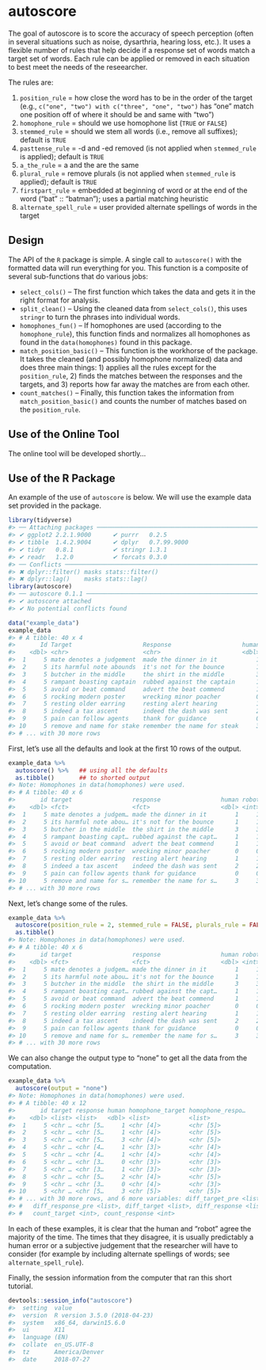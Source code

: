 <!-- README.md is generated from README.Rmd. Please edit that file -->
autoscore
=========

The goal of autoscore is to score the accuracy of speech perception
(often in several situations such as noise, dysarthria, hearing loss,
etc.). It uses a flexible number of rules that help decide if a response
set of words match a target set of words. Each rule can be applied or
removed in each situation to best meet the needs of the reseearcher.

The rules are:

1.  `position_rule` = how close the word has to be in the order of the
    target (e.g., `c("one", "two") with c("three", "one", "two")` has
    “one” match one position off of where it should be and same with
    “two”)
2.  `homophone_rule` = should we use homophone list (`TRUE` or `FALSE`)
3.  `stemmed_rule` = should we stem all words (i.e., remove all
    suffixes); default is `TRUE`
4.  `pasttense_rule` = -d and -ed removed (is not applied when
    `stemmed_rule` is applied); default is `TRUE`
5.  `a_the_rule` = a and the are the same
6.  `plural_rule` = remove plurals (is not applied when `stemmed_rule`
    is applied); default is `TRUE`
7.  `firstpart_rule` = embedded at beginning of word or at the end of
    the word (“bat” :: “batman”); uses a partial matching heuristic
8.  `alternate_spell_rule` = user provided alternate spellings of words
    in the target

Design
------

The API of the `R` package is simple. A single call to `autoscore()`
with the formatted data will run everything for you. This function is a
composite of several sub-functions that do various jobs:

-   `select_cols()` – The first function which takes the data and gets
    it in the right format for analysis.
-   `split_clean()` – Using the cleaned data from `select_cols()`, this
    uses `stringr` to turn the phrases into individual words.
-   `homophones_fun()` – If homophones are used (according to the
    `homophone_rule`), this function finds and normalizes all homophones
    as found in the `data(homophones)` found in this package.
-   `match_position_basic()` – This function is the workhorse of the
    package. It takes the cleaned (and possibly homophone normalized)
    data and does three main things: 1) applies all the rules except for
    the `position_rule`, 2) finds the matches between the responses and
    the targets, and 3) reports how far away the matches are from each
    other.
-   `count_matches()` – Finally, this function takes the information
    from `match_position_basic()` and counts the number of matches based
    on the `position_rule`.

Use of the Online Tool
----------------------

The online tool will be developed shortly…

Use of the R Package
--------------------

An example of the use of `autoscore` is below. We will use the example
data set provided in the package.

``` r
library(tidyverse)
#> ── Attaching packages ────────────────────────────────────────────────────────────────────────────────────────────────────── tidyverse 1.2.1.9000 ──
#> ✔ ggplot2 2.2.1.9000      ✔ purrr   0.2.5      
#> ✔ tibble  1.4.2.9004      ✔ dplyr   0.7.99.9000
#> ✔ tidyr   0.8.1           ✔ stringr 1.3.1      
#> ✔ readr   1.2.0           ✔ forcats 0.3.0
#> ── Conflicts ────────────────────────────────────────────────────────────────────────────────────────────────────────────── tidyverse_conflicts() ──
#> ✖ dplyr::filter() masks stats::filter()
#> ✖ dplyr::lag()    masks stats::lag()
library(autoscore)
#> ── autoscore 0.1.1 ─────────────────────────────────────────────────────────────────────────────────────────────── learn more at tysonbarrett.com ──
#> ✔ autoscore attached
#> ✔ No potential conflicts found

data("example_data")
example_data
#> # A tibble: 40 x 4
#>       Id Target                    Response                    human
#>    <dbl> <chr>                     <chr>                       <dbl>
#>  1     5 mate denotes a judgement  made the dinner in it           1
#>  2     5 its harmful note abounds  it's not for the bounce         1
#>  3     5 butcher in the middle     the shirt in the middle         3
#>  4     5 rampant boasting captain  rubbed against the captain      1
#>  5     5 avoid or beat command     advert the beat commend         1
#>  6     5 rocking modern poster     wrecking minor poacher          0
#>  7     5 resting older earring     resting alert hearing           1
#>  8     5 indeed a tax ascent       indeed the dash was sent        2
#>  9     5 pain can follow agents    thank for guidance              0
#> 10     5 remove and name for stake remember the name for steak     3
#> # ... with 30 more rows
```

First, let’s use all the defaults and look at the first 10 rows of the
output.

``` r
example_data %>%
  autoscore() %>%   ## using all the defaults
  as.tibble()       ## to shorted output
#> Note: Homophones in data(homophones) were used.
#> # A tibble: 40 x 6
#>       id target                 response                 human robot equal
#>    <dbl> <fct>                  <fct>                    <dbl> <int> <lgl>
#>  1     5 mate denotes a judgem… made the dinner in it        1     1 TRUE 
#>  2     5 its harmful note abou… it's not for the bounce      1     1 TRUE 
#>  3     5 butcher in the middle  the shirt in the middle      3     3 TRUE 
#>  4     5 rampant boasting capt… rubbed against the capt…     1     1 TRUE 
#>  5     5 avoid or beat command  advert the beat commend      1     1 TRUE 
#>  6     5 rocking modern poster  wrecking minor poacher       0     0 TRUE 
#>  7     5 resting older earring  resting alert hearing        1     1 TRUE 
#>  8     5 indeed a tax ascent    indeed the dash was sent     2     2 TRUE 
#>  9     5 pain can follow agents thank for guidance           0     0 TRUE 
#> 10     5 remove and name for s… remember the name for s…     3     3 TRUE 
#> # ... with 30 more rows
```

Next, let’s change some of the rules.

``` r
example_data %>%
  autoscore(position_rule = 2, stemmed_rule = FALSE, plurals_rule = FALSE) %>%
  as.tibble()
#> Note: Homophones in data(homophones) were used.
#> # A tibble: 40 x 6
#>       id target                 response                 human robot equal
#>    <dbl> <fct>                  <fct>                    <dbl> <int> <lgl>
#>  1     5 mate denotes a judgem… made the dinner in it        1     1 TRUE 
#>  2     5 its harmful note abou… it's not for the bounce      1     1 TRUE 
#>  3     5 butcher in the middle  the shirt in the middle      3     3 TRUE 
#>  4     5 rampant boasting capt… rubbed against the capt…     1     1 TRUE 
#>  5     5 avoid or beat command  advert the beat commend      1     1 TRUE 
#>  6     5 rocking modern poster  wrecking minor poacher       0     0 TRUE 
#>  7     5 resting older earring  resting alert hearing        1     1 TRUE 
#>  8     5 indeed a tax ascent    indeed the dash was sent     2     2 TRUE 
#>  9     5 pain can follow agents thank for guidance           0     0 TRUE 
#> 10     5 remove and name for s… remember the name for s…     3     3 TRUE 
#> # ... with 30 more rows
```

We can also change the output type to “none” to get all the data from
the computation.

``` r
example_data %>%
  autoscore(output = "none")
#> Note: Homophones in data(homophones) were used.
#> # A tibble: 40 x 12
#>       id target response human homophone_target homophone_respo…
#>    <dbl> <list> <list>   <dbl> <list>           <list>          
#>  1     5 <chr … <chr [5…     1 <chr [4]>        <chr [5]>       
#>  2     5 <chr … <chr [5…     1 <chr [4]>        <chr [5]>       
#>  3     5 <chr … <chr [5…     3 <chr [4]>        <chr [5]>       
#>  4     5 <chr … <chr [4…     1 <chr [3]>        <chr [4]>       
#>  5     5 <chr … <chr [4…     1 <chr [4]>        <chr [4]>       
#>  6     5 <chr … <chr [3…     0 <chr [3]>        <chr [3]>       
#>  7     5 <chr … <chr [3…     1 <chr [3]>        <chr [3]>       
#>  8     5 <chr … <chr [5…     2 <chr [4]>        <chr [5]>       
#>  9     5 <chr … <chr [3…     0 <chr [4]>        <chr [3]>       
#> 10     5 <chr … <chr [5…     3 <chr [5]>        <chr [5]>       
#> # ... with 30 more rows, and 6 more variables: diff_target_pre <list>,
#> #   diff_response_pre <list>, diff_target <list>, diff_response <list>,
#> #   count_target <int>, count_response <int>
```

In each of these examples, it is clear that the human and “robot” agree
the majority of the time. The times that they disagree, it is usually
predictably a human error or a subjective judgement that the researcher
will have to consider (for example by including alternate spellings of
words; see `alternate_spell_rule`).

Finally, the session information from the computer that ran this short
tutorial.

``` r
devtools::session_info("autoscore")
#>  setting  value                       
#>  version  R version 3.5.0 (2018-04-23)
#>  system   x86_64, darwin15.6.0        
#>  ui       X11                         
#>  language (EN)                        
#>  collate  en_US.UTF-8                 
#>  tz       America/Denver              
#>  date     2018-07-27
```
